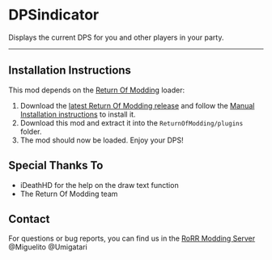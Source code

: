 # DPSindicator
Displays the current DPS for you and other players in your party.

---

## Installation Instructions
This mod depends on the [Return Of Modding](https://github.com/return-of-modding/ReturnOfModding) loader:
1. Download the [latest Return Of Modding release](https://github.com/return-of-modding/ReturnOfModding/releases) and follow the [Manual Installation instructions](https://github.com/return-of-modding/ReturnOfModding#manual-installation) to install it.
2. Download this mod and extract it into the `ReturnOfModding/plugins` folder.
3. The mod should now be loaded. Enjoy your DPS!

## Special Thanks To
* iDeathHD for the help on the draw text function
* The Return Of Modding team

## Contact
For questions or bug reports, you can find us in the [RoRR Modding Server](https://discord.gg/VjS57cszMq) @Miguelito @Umigatari
